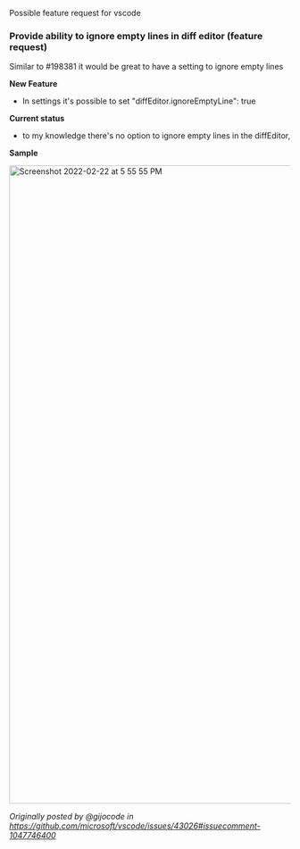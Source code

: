 Possible feature request for vscode

### Provide ability to ignore empty lines in diff editor (feature request)

Similar to #198381 it would be great to have a setting to ignore empty lines 

**New Feature**

 * In settings it's possible to set "diffEditor.ignoreEmptyLine": true

**Current status**

 * to my knowledge there's no option to ignore empty lines in the diffEditor,

**Sample** 

<img width="1144" alt="Screenshot 2022-02-22 at 5 55 55 PM" src="https://user-images.githubusercontent.com/75658977/155132319-b173d662-679b-4f0b-b6dd-23f5cfe4cf04.png">

_Originally posted by @gijocode in https://github.com/microsoft/vscode/issues/43026#issuecomment-1047746400_
            
